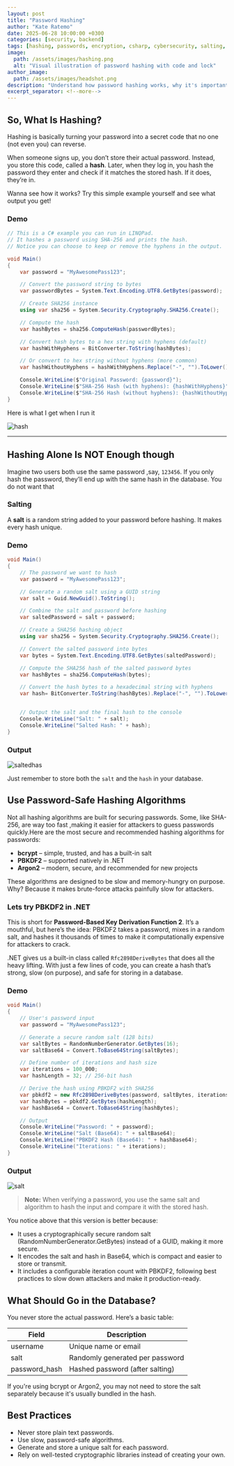```yaml
---
layout: post
title: "Password Hashing"
author: "Kate Ratemo"
date: 2025-06-28 10:00:00 +0300
categories: [security, backend]
tags: [hashing, passwords, encryption, csharp, cybersecurity, salting, best-practices]
image:
  path: /assets/images/hashing.png
  alt: "Visual illustration of password hashing with code and lock"
author_image:
  path: /assets/images/headshot.png
description: "Understand how password hashing works, why it's important, and how to securely implement it in C#. Learn about salting, SHA-256, and real-world security practices."
excerpt_separator: <!--more-->
---
```


## So, What Is Hashing?

Hashing is basically turning your password into a secret code that no one (not even you) can reverse. 

When someone signs up, you don’t store their actual password. Instead, you store this code, called a **hash**. Later, when they log in, you hash the password they enter and check if it matches the stored hash. If it does, they’re in.

Wanna see how it works? Try this simple example yourself and see what output you get!


### Demo 
```csharp
// This is a C# example you can run in LINQPad.
// It hashes a password using SHA-256 and prints the hash.
// Notice you can choose to keep or remove the hyphens in the output.

void Main()
{
    var password = "MyAwesomePass123";

    // Convert the password string to bytes
    var passwordBytes = System.Text.Encoding.UTF8.GetBytes(password);

    // Create SHA256 instance
    using var sha256 = System.Security.Cryptography.SHA256.Create();

    // Compute the hash
    var hashBytes = sha256.ComputeHash(passwordBytes);

    // Convert hash bytes to a hex string with hyphens (default)
    var hashWithHyphens = BitConverter.ToString(hashBytes);

    // Or convert to hex string without hyphens (more common)
    var hashWithoutHyphens = hashWithHyphens.Replace("-", "").ToLower();

    Console.WriteLine($"Original Password: {password}");
    Console.WriteLine($"SHA-256 Hash (with hyphens): {hashWithHyphens}");
    Console.WriteLine($"SHA-256 Hash (without hyphens): {hashWithoutHyphens}");
}

```

Here is what I get when I run it 

![hash](file:///C:/Users/Boat/Desktop/hash.png)

---

## Hashing Alone Is NOT Enough though

Imagine two users both use the same password ,say, `123456`. If you only hash the password, they’ll end up with the same hash in the database. You do not want that

### **Salting**

A **salt** is a random string added to your password before hashing. It makes every hash unique.

### Demo 

```csharp
void Main()
{
    // The password we want to hash
    var password = "MyAwesomePass123";

    // Generate a random salt using a GUID string
    var salt = Guid.NewGuid().ToString();

    // Combine the salt and password before hashing
    var saltedPassword = salt + password;

    // Create a SHA256 hashing object
    using var sha256 = System.Security.Cryptography.SHA256.Create();

    // Convert the salted password into bytes
    var bytes = System.Text.Encoding.UTF8.GetBytes(saltedPassword);

    // Compute the SHA256 hash of the salted password bytes
    var hashBytes = sha256.ComputeHash(bytes);

    // Convert the hash bytes to a hexadecimal string with hyphens
    var hash= BitConverter.ToString(hashBytes).Replace("-", "").ToLower();


    // Output the salt and the final hash to the console
    Console.WriteLine("Salt: " + salt);
    Console.WriteLine("Salted Hash: " + hash);
}

```
### Output

![saltedhas](file:///C:/Users/Boat/Desktop/saltedhas.png)

Just remember to store both the `salt` and the `hash` in your database.



## Use Password-Safe Hashing Algorithms 

Not all hashing algorithms are built for securing passwords. Some, like SHA-256, are way too fast ,making it easier for attackers to guess passwords quickly.Here are the most secure and recommended hashing algorithms for passwords:

* **bcrypt** – simple, trusted, and has a built-in salt
* **PBKDF2** – supported natively in .NET
* **Argon2** – modern, secure, and recommended for new projects

These algorithms are designed to be slow and memory-hungry on purpose. Why? Because it makes brute-force attacks painfully slow for attackers.

### Lets try PBKDF2 in .NET 

This is short for **Password-Based Key Derivation Function 2**. It’s a mouthful, but here’s the idea: PBKDF2 takes a password, mixes in a random salt, and hashes it thousands of times to make it computationally expensive for attackers to crack.

.NET gives us a built-in class called ``Rfc2898DeriveBytes`` that does all the heavy lifting. With just a few lines of code, you can create a hash that’s strong, slow (on purpose), and safe for storing in a database.

### Demo 

```csharp
void Main()
{
    // User's password input
    var password = "MyAwesomePass123";

    // Generate a secure random salt (128 bits)
    var saltBytes = RandomNumberGenerator.GetBytes(16); 
    var saltBase64 = Convert.ToBase64String(saltBytes);

    // Define number of iterations and hash size
    var iterations = 100_000;
    var hashLength = 32; // 256-bit hash

    // Derive the hash using PBKDF2 with SHA256
    var pbkdf2 = new Rfc2898DeriveBytes(password, saltBytes, iterations, HashAlgorithmName.SHA256);
    var hashBytes = pbkdf2.GetBytes(hashLength);
    var hashBase64 = Convert.ToBase64String(hashBytes);

    // Output
    Console.WriteLine("Password: " + password);
    Console.WriteLine("Salt (Base64): " + saltBase64);
    Console.WriteLine("PBKDF2 Hash (Base64): " + hashBase64);
    Console.WriteLine("Iterations: " + iterations);
}


```
### Output
![salt](file:///C:/Users/Boat/Desktop/salt.png)

> **Note:** When verifying a password, you use the same salt and algorithm to hash the input and compare it with the stored hash.


You notice above that this version is better because:

* It uses a cryptographically secure random salt (RandomNumberGenerator.GetBytes) instead of a GUID, making it more secure.
* It encodes the salt and hash in Base64, which is compact and easier to store or transmit.
* It includes a configurable iteration count with PBKDF2, following best practices to slow down attackers and make it production-ready.



## What Should Go in the Database?

You never store the actual password. Here’s a basic table:

| Field          | Description                     |
| -------------- | ------------------------------- |
| username       | Unique name or email            |
| salt           | Randomly generated per password |
| password\_hash | Hashed password (after salting) |

If you're using bcrypt or Argon2, you may not need to store the salt separately because it's usually bundled in the hash.


## Best Practices

* Never store plain text passwords.
* Use slow, password-safe algorithms.
* Generate and store a unique salt for each password.
* Rely on well-tested cryptographic libraries instead of creating your own.

